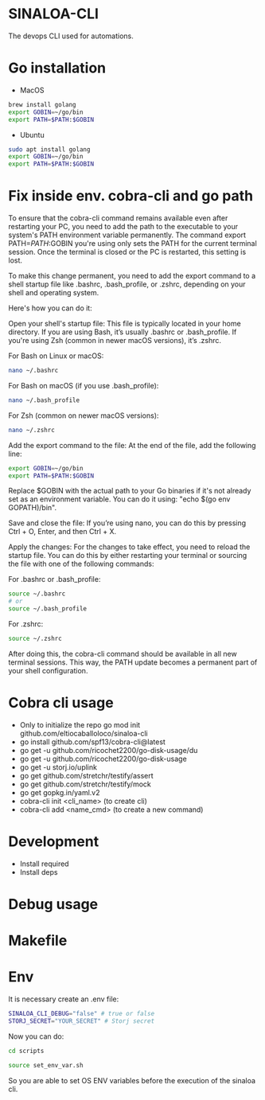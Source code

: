 # SINALOA-CLI
The devops CLI used for automations.


# Go installation

- MacOS
```bash
brew install golang
export GOBIN=~/go/bin
export PATH=$PATH:$GOBIN
```

- Ubuntu
```bash
sudo apt install golang
export GOBIN=~/go/bin
export PATH=$PATH:$GOBIN
```

# Fix inside env. cobra-cli and go path

To ensure that the cobra-cli command remains available even after restarting your PC, you need to add the path to the executable to your system's PATH environment variable permanently. The command export PATH=$PATH:$GOBIN you're using only sets the PATH for the current terminal session. Once the terminal is closed or the PC is restarted, this setting is lost.

To make this change permanent, you need to add the export command to a shell startup file like .bashrc, .bash_profile, or .zshrc, depending on your shell and operating system.

Here's how you can do it:

Open your shell's startup file: This file is typically located in your home directory. If you are using Bash, it’s usually .bashrc or .bash_profile. If you're using Zsh (common in newer macOS versions), it’s .zshrc.

For Bash on Linux or macOS:
```bash
nano ~/.bashrc
```

For Bash on macOS (if you use .bash_profile):
```bash
nano ~/.bash_profile
```

For Zsh (common on newer macOS versions):
```bash
nano ~/.zshrc
```

Add the export command to the file: At the end of the file, add the following line:
```bash
export GOBIN=~/go/bin
export PATH=$PATH:$GOBIN
```

Replace $GOBIN with the actual path to your Go binaries if it's not already set as an environment variable. You can do it using: "echo $(go env GOPATH)/bin".

Save and close the file: If you’re using nano, you can do this by pressing Ctrl + O, Enter, and then Ctrl + X.

Apply the changes: For the changes to take effect, you need to reload the startup file. You can do this by either restarting your terminal or sourcing the file with one of the following commands:

For .bashrc or .bash_profile:
```bash
source ~/.bashrc
# or
source ~/.bash_profile
```

For .zshrc:
```bash
source ~/.zshrc
```

After doing this, the cobra-cli command should be available in all new terminal sessions. This way, the PATH update becomes a permanent part of your shell configuration.


# Cobra cli usage

- Only to initialize the repo go mod init github.com/eltiocaballoloco/sinaloa-cli
- go install github.com/spf13/cobra-cli@latest
- go get -u github.com/ricochet2200/go-disk-usage/du
- go get -u github.com/ricochet2200/go-disk-usage
- go get -u storj.io/uplink
- go get github.com/stretchr/testify/assert
- go get github.com/stretchr/testify/mock
- go get gopkg.in/yaml.v2
- cobra-cli init <cli_name> (to create cli)
- cobra-cli add <name_cmd> (to create a new command)


# Development

- Install required
- Install deps


# Debug usage



# Makefile



# Env

It is necessary create an .env file:

```bash
SINALOA_CLI_DEBUG="false" # true or false
STORJ_SECRET="YOUR_SECRET" # Storj secret
```

Now you can do:

```bash
cd scripts
```
```bash
source set_env_var.sh
```

So you are able to set OS ENV variables before the execution of the sinaloa cli.